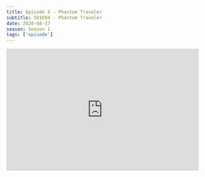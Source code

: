 ```yaml
---
title: Episode 4 - Phantom Traveler
subtitle: S01E04 - Phantom Traveler
date: 2020-08-17
season: Season 1
tags: ['episode']
---
```


<iframe src="https://cast.rocks/player/27557/Episode-4-Phantom-Traveler.mp3?episodeTitle=Episode%204%20-%20Phantom%20Traveler&podcastTitle=Couple%20of%20Idjits&episodeDate=August%2017th%2C%202020&imageURL=https%3A%2F%2Fcast.rocks%2Fhosting%2F27557%2Ffeeds%2FCAURZ.jpg" style="border: none; min-height: 265px; max-height: 320px; max-width: 558px; min-width: 270px; width: 100%; height: 100%;" scrollbars="no"></iframe>
